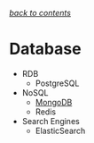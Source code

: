 [*back to contents*](https://github.com/ReGYChang/Go#go)<br>


# Database
- RDB
    - PostgreSQL
- NoSQL
    - [MongoDB](mongodb.md)
    - Redis
- Search Engines
    - ElasticSearch